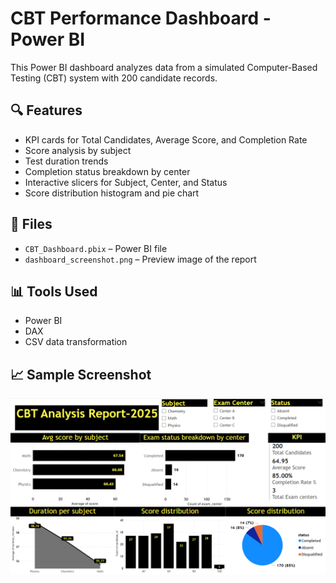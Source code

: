 # CBT Performance Dashboard - Power BI

This Power BI dashboard analyzes data from a simulated Computer-Based Testing (CBT) system with 200 candidate records.

## 🔍 Features

- KPI cards for Total Candidates, Average Score, and Completion Rate
- Score analysis by subject
- Test duration trends
- Completion status breakdown by center
- Interactive slicers for Subject, Center, and Status
- Score distribution histogram and pie chart

## 📂 Files

- `CBT_Dashboard.pbix` – Power BI file
- `dashboard_screenshot.png` – Preview image of the report

## 📊 Tools Used

- Power BI
- DAX
- CSV data transformation

## 📈 Sample Screenshot
![Dashboard Preview](Dashboard.png)

